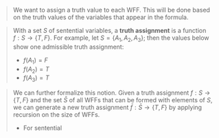 > We want to assign a truth value to each WFF. This will be done based on the truth values of the variables that appear in the formula.

> With a set $S$ of sentential variables, a **truth assignment** is a function $f : S \rightarrow \{T, F\}$.
> For example, let $S = \{A_1,A_2,A_3\}$; then the values below show one admissible truth assignment:
> 	- $f(A_1)=F$
> 	- $f(A_2)=T$ 
> 	- $f(A_3)=T$

> We can further formalize this notion. Given a truth assignment $f : S \rightarrow \{T, F\}$ and the set $\bar S$ of all WFFs that can be formed with elements of $S$, we can generate a new truth assignment $\bar f :\bar S \rightarrow \{T, F\}$ by applying recursion on the size of WFFs. 
> 	- For sentential 